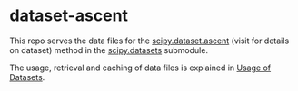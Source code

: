 # dataset-ascent

This repo serves the data files for the
[scipy.dataset.ascent](https://scipy.github.io/devdocs/reference/dataset/ascent.html)
(visit for details on dataset) method in 
the [scipy.datasets](https://scipy.github.io/devdocs/reference/datasets.html)
submodule.

The usage, retrieval and caching of data files is explained in
[Usage of Datasets](https://scipy.github.io/devdocs/reference/datasets.html#usage-of-datasets).

